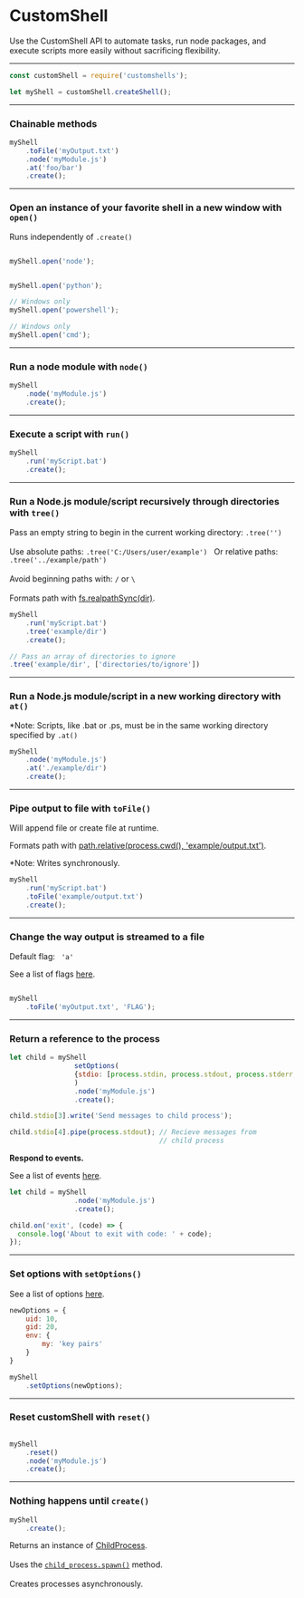 # CustomShell
Use the CustomShell API to automate tasks, run node packages, and execute scripts more easily without sacrificing flexibility.
<br>
<hr>

```js
const customShell = require('customshells');

let myShell = customShell.createShell();
```

<hr>

### Chainable methods

```js
myShell
    .toFile('myOutput.txt')
    .node('myModule.js')
    .at('foo/bar')
    .create();
```

<hr>

### Open an instance of your favorite shell in a new window with <code>open()</code>

Runs independently of <code>.create()</code> 

```js

myShell.open('node');


myShell.open('python');

// Windows only
myShell.open('powershell'); 

// Windows only
myShell.open('cmd');
```

<hr>

### Run a node module with <code>node()</code>

```js
myShell
    .node('myModule.js')
    .create();
```

<hr>

### Execute a script with <code>run()</code>

```js
myShell
    .run('myScript.bat')
    .create();
```

<hr>

### Run a Node.js module/script recursively through directories with <code>tree()</code>

Pass an empty string to begin in the current working directory: <code>.tree('')</code>
<br>
<br>
Use absolute paths: <code>.tree('C:/Users/user/example')</code> &nbsp;  Or relative paths: <code>.tree('../example/path')</code>
<br>
<br>
Avoid beginning paths with: <code>/</code> or <code>\\</code>
<br>
<br>
Formats path with <a href="https://nodejs.org/api/fs.html#fs_fs_realpathsync_path_options">fs.realpathSync(dir)</a>.

```js
myShell
    .run('myScript.bat')
    .tree('example/dir')
    .create();

// Pass an array of directories to ignore
.tree('example/dir', ['directories/to/ignore'])
```

<hr>

### Run a Node.js module/script in a new working directory with <code>at()</code>

*Note: Scripts, like .bat or .ps, must be in the same working directory specified by <code>.at()</code>

```js
myShell
    .node('myModule.js')
    .at('./example/dir')
    .create();
```

<hr>

### Pipe output to file with <code>toFile()</code>

Will append file or create file at runtime.


Formats path with <a href="https://nodejs.org/dist/latest-v8.x/docs/api/path.html#path_path_relative_from_to">path.relative(process.cwd(), 'example/output.txt')</a>.


*Note: Writes synchronously.

```js
myShell
    .run('myScript.bat')
    .toFile('example/output.txt')
    .create();
```

<hr>

### Change the way output is streamed to a file

Default flag: <code> 'a' </code>

See a list of flags <a href="https://nodejs.org/dist/latest-v8.x/docs/api/fs.html#fs_fs_open_path_flags_mode_callback">here</a>.

```js

myShell
    .toFile('myOutput.txt', 'FLAG');
```

<hr>

### Return a reference to the process

```js
let child = myShell
                setOptions(
                {stdio: [process.stdin, process.stdout, process.stderr, 'pipe', 'pipe']}
                )
                .node('myModule.js')
                .create();

child.stdio[3].write('Send messages to child process');

child.stdio[4].pipe(process.stdout); // Recieve messages from 
                                     // child process
```

**Respond to events.**

See a list of events <a href="https://nodejs.org/dist/latest-v8.x/docs/api/process.html#process_process_events">here</a>.

```js
let child = myShell
                .node('myModule.js')
                .create();

child.on('exit', (code) => {
  console.log('About to exit with code: ' + code);
});
```

<hr>

### Set options with <code>setOptions()</code>

See a list of options <a href="https://nodejs.org/dist/latest-v8.x/docs/api/child_process.html#child_process_child_process_spawn_command_args_options">here</a>.

```js
newOptions = {
    uid: 10,
    gid: 20,
    env: {
        my: 'key pairs'
    }
}

myShell
    .setOptions(newOptions);
```

<hr>

### Reset customShell with <code>reset()</code>

```js

myShell
    .reset()
    .node('myModule.js')
    .create();
```

<hr>

### Nothing happens until <code>create()</code>

```js
myShell
    .create();
```

Returns an instance of <a href="https://nodejs.org/dist/latest-v8.x/docs/api/child_process.html#child_process_class_childprocess">ChildProcess</a>. 
<br>
<br>
Uses the <a href="https://nodejs.org/dist/latest-v8.x/docs/api/child_process.html#child_process_child_process_spawn_command_args_options"><code>child_process.spawn()</code></a> method.
<br>
<br>
Creates processes asynchronously.
